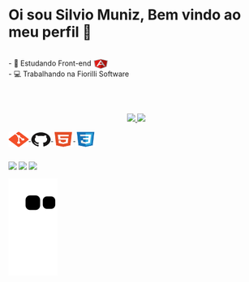  # Oi sou Silvio Muniz, Bem vindo ao meu perfil 👋

<div style="display: inline_block"><br>
 - 📖 Estudando Front-end <img align="center" height="20" width="30" src="https://github.com/devicons/devicon/blob/master/icons/angularjs/angularjs-original.svg"><br>
 - 💻 Trabalhando na Fiorilli Software
</div><br>

 ##

<div align="center"><br>
  <a href="https://github.com/silviomuniz17">
  <img height="180em" src="https://github-readme-stats.vercel.app/api?username=silviomuniz17&theme=algolia&count_private=true" />
  <img height="180em" src="https://github-readme-stats.vercel.app/api/top-langs/?username=silviomuniz17&langs_count=10&theme=algolia" />
</div>

<div style="display: inline_block"><br>
  <img align="center" alt="Silvio-Git" height="30" width="40" src="https://github.com/devicons/devicon/blob/master/icons/git/git-original.svg">
  <img align="center" alt="Silvio-GitHub" height="30" width="40" src="https://github.com/devicons/devicon/blob/master/icons/github/github-original.svg">
  <img align="center" alt="Silvio-HTML" height="30" width="40" src="https://github.com/devicons/devicon/blob/master/icons/html5/html5-plain.svg">
  <img align="center" alt="Silvio-CSS" height="30" width="40" src="https://raw.githubusercontent.com/devicons/devicon/master/icons/css3/css3-original.svg">
</div>
  
  ##
 
<div> 
  <a href="https://www.instagram.com/muniz_silvio/" target="_blank"><img src="https://img.shields.io/badge/-Instagram-%23E4405F?style=for-the-badge&logo=instagram&logoColor=white" target="_blank"></a> 
  <a href = "mailto:silvio.carlos.17@hotmail.com"><img src="https://img.shields.io/badge/-Gmail-%23333?style=for-the-badge&logo=gmail&logoColor=white" target="_blank"></a>
  <a href="www.linkedin.com/in/silviomuniz" target="_blank"><img src="https://img.shields.io/badge/-LinkedIn-%230077B5?style=for-the-badge&logo=linkedin&logoColor=white" target="_blank"></a>  
 
  ![Snake animation](https://github.com/rafaballerini/rafaballerini/blob/output/github-contribution-grid-snake.svg)
 
</div>
